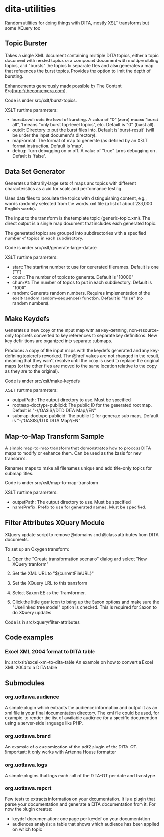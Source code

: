 dita-utilities
==============

Random utilities for doing things with DITA, mostly XSLT transforms but some XQuery too

Topic Burster
-------------

Takes a single XML document containing multiple DITA topics, either a topic document with nested topics or a compound document
with multiple sibling topics, and "bursts" the topics to separate files and also generates a map that references the burst topics.
Provides the option to limit the depth of bursting.

Enhancements generously made possible by The Content Era[http://thecontentera.com].

Code is under src/xslt/burst-topics.

XSLT runtime parameters:

* burstLevel:  sets the level of bursting. A value of "0" (zero) means "burst all", 1 means "only burst top-level topics", etc. Default is "0" (burst all).  
* outdir: Directory to put the burst files into. Default is 'burst-result' (will be under the input document's directory).
* mapFormat: The format of map to generate (as defined by an XSLT format instruction. Default is 'map'.
* debug:  Turn debugging on or off. A value of "true" turns debugging on . Default is 'false'.


Data Set Generator
------------------

Generates arbitrarily-large sets of maps and topics with different characteristics as a aid for
scale and performance testing.

Uses data files to populate the topics with distinguishing
content, e.g., words randomly selected from the words.xml
file (a list of about 236,000 English words).

The input to the transform is the template topic (generic-topic.xml). The direct
output is a single map document that includes each generated
topic.

The generated topics are grouped into subdirectories with a specified number of
topics in each subdirectory.

Code is under src/xslt/generate-large-datase

XSLT runtime parameters:

* start: The starting number to use for generated filenames. Default is one ("1")
* count: The number of topics to generate. Default is "10000"
* chunkAt: The number of topics to put in each subdirectory. Default is "1000"
* random: Generate random numbers. Requires implementation of the exslt-random:random-sequence() function. Default is "false" (no random numbers).

Make Keydefs
------------

Generates a new copy of the input map with all key-defining, non-resource-only
topicrefs converted to key references to separate key definitions. New key definitions
are organized into separate submaps.

Produces a copy of the input maps with the keydefs generated and any key-defining
topicrefs reworked. The @href values are not changed in the result, meaning that they
won't resolve until the copy is used to replace the original maps (or the other files
are moved to the same location relative to the copy as they are to the original). 

Code is under src/xslt/make-keydefs

XSLT runtime parameters:

* outputPath: The output directory to use. Must be specified
* rootmap-doctype-publicid: The public ID for the generated root map. Default is "-//OASIS//DTD DITA Map//EN"
* submap-doctype-publicid: The public ID for generate sub maps. Default is "-//OASIS//DTD DITA Map//EN"

Map-to-Map Transform Sample
---------------------------

A simple map-to-map transform that demonstrates how to process DITA maps 
to modify or enhance them. Can be used as the basis for new transorms.

Renames maps to make all filenames unique and add title-only topics
for submap titles.

Code is under src/xslt/map-to-map-transform

XSLT runtime parameters:

* outputPath: The output directory to use. Must be specified
* namePrefix: Prefix to use for generated names. Must be specified.

Filter Attributes XQuery Module
-------------------------------

XQuery update script to remove
@domains and @class attributes
from DITA documents.

To set up an Oxygen transform:

1. Open the "Create transformation scenario" dialog and 
   select "New XQuery tranform"

2. Set the XML URL to "${currentFileURL}" 

3. Set the XQuery URL to this transform

4. Select Saxon EE as the Transformer.

5. Click the little gear icon to bring up the Saxon options
and make sure the "Use linked tree model" option is checked. This is 
required for Saxon to do XQuery updates

Code is in src/xquery/filter-attributes

Code examples
-------------

### Excel XML 2004 format to DITA table

In: src/xslt/excel-xml-to-dita-table
An example on how to convert a Excel XML 2004 to a DITA table


Submodules
----------

### org.uottawa.audience

A simple plugin which extracts the audience information and  output it as an xml file in your 
final documentation directory.
The xml file could be used, for example, to render the list of available audience for a specific documention 
using a server-side language like PHP.


### org.uottawa.brand

An example of a customization of the pdf2 plugin of the DITA-OT. 
!important: it only works with Antenna House formatter


### org.uottawa.logs

A simple plugins that logs each call of the DITA-OT per date and transtype.


### org.uottawa.report

Few tests to extracts information on your documentation.
It is a plugin that parse your documentation and generate a DITA documentation from it.
For now the plugin creates:
* keydef documentation: one page per keydef on your documentation
* audiences analysis: a table that shows which audience has been applied on which topic
